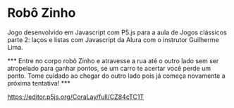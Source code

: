 # Robô Zinho

Jogo desenvolvido em Javascript com P5.js para a aula de Jogos clássicos parte 2: laços e listas com Javascript da Alura com o instrutor Guilherme Lima.

*** Entre no corpo robô Zinho e atravesse a rua até o outro lado sem ser atropelado para ganhar pontos, se um carro te acertar você perde um ponto. Tome cuidado ao chegar do outro lado pois já começa novamente a próxima tentativa! ***

https://editor.p5js.org/CoraLay/full/CZ84cTC1T


